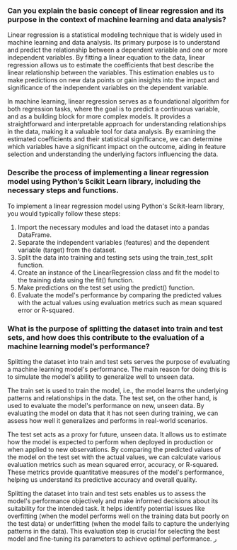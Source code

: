 ### Can you explain the basic concept of linear regression and its purpose in the context of machine learning and data analysis?

Linear regression is a statistical modeling technique that is widely used in machine learning and data analysis. Its primary purpose is to understand and predict the relationship between a dependent variable and one or more independent variables. By fitting a linear equation to the data, linear regression allows us to estimate the coefficients that best describe the linear relationship between the variables. This estimation enables us to make predictions on new data points or gain insights into the impact and significance of the independent variables on the dependent variable.

In machine learning, linear regression serves as a foundational algorithm for both regression tasks, where the goal is to predict a continuous variable, and as a building block for more complex models. It provides a straightforward and interpretable approach for understanding relationships in the data, making it a valuable tool for data analysis. By examining the estimated coefficients and their statistical significance, we can determine which variables have a significant impact on the outcome, aiding in feature selection and understanding the underlying factors influencing the data.

### Describe the process of implementing a linear regression model using Python’s Scikit Learn library, including the necessary steps and functions.

To implement a linear regression model using Python's Scikit-learn library, you would typically follow these steps:

1. Import the necessary modules and load the dataset into a pandas DataFrame.
2. Separate the independent variables (features) and the dependent variable (target) from the dataset.
3. Split the data into training and testing sets using the train_test_split function.
4. Create an instance of the LinearRegression class and fit the model to the training data using the fit() function.
5. Make predictions on the test set using the predict() function.
6. Evaluate the model's performance by comparing the predicted values with the actual values using evaluation metrics such as mean squared error or R-squared.

### What is the purpose of splitting the dataset into train and test sets, and how does this contribute to the evaluation of a machine learning model’s performance?

Splitting the dataset into train and test sets serves the purpose of evaluating a machine learning model's performance. The main reason for doing this is to simulate the model's ability to generalize well to unseen data. 

The train set is used to train the model, i.e., the model learns the underlying patterns and relationships in the data. The test set, on the other hand, is used to evaluate the model's performance on new, unseen data. By evaluating the model on data that it has not seen during training, we can assess how well it generalizes and performs in real-world scenarios.

The test set acts as a proxy for future, unseen data. It allows us to estimate how the model is expected to perform when deployed in production or when applied to new observations. By comparing the predicted values of the model on the test set with the actual values, we can calculate various evaluation metrics such as mean squared error, accuracy, or R-squared. These metrics provide quantitative measures of the model's performance, helping us understand its predictive accuracy and overall quality.

Splitting the dataset into train and test sets enables us to assess the model's performance objectively and make informed decisions about its suitability for the intended task. It helps identify potential issues like overfitting (when the model performs well on the training data but poorly on the test data) or underfitting (when the model fails to capture the underlying patterns in the data). This evaluation step is crucial for selecting the best model and fine-tuning its parameters to achieve optimal performance.
ر
